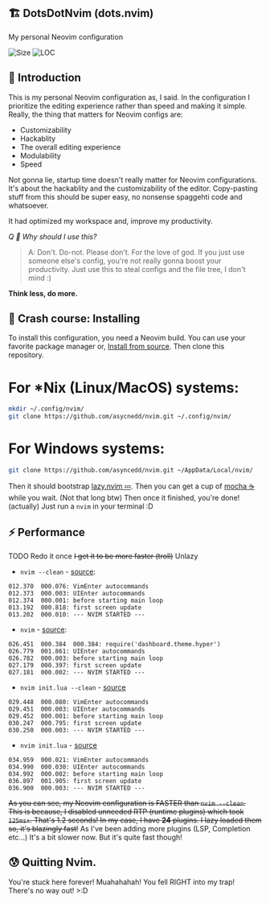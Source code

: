 ## 🏗️ DotsDotNvim (dots.nvim)
My personal Neovim configuration

![Size](https://img.shields.io/github/repo-size/asyncedd/dots.nvim?color=%23DDB6F2&label=SIZE&logo=codesandbox&style=for-the-badge&logoColor=D9E0EE&labelColor=302D41)
![LOC](https://img.shields.io/tokei/lines/github/asyncedd/dots.nvim?style=for-the-badge&logo=starship&color=c69ff5&logoColor=D9E0EE&labelColor=302D41)

## 👋 Introduction
This is my personal Neovim configuration as, I said.
In the configuration I prioritize the editing experience rather than speed and making it simple.
Really, the thing that matters for Neovim configs are:
- Customizability
- Hackablity
- The overall editing experience
- Modulability
- Speed

Not gonna lie, startup time doesn't really matter for Neovim configurations. It's about the hackablity and the customizability of the editor.
Copy-pasting stuff from this should be super easy, no nonsense spaggehti code and whatsoever.

It had optimized my workspace and, improve my productivity.

*Q 🙋 Why should I use this?*
> A: Don't. Do-not. Please don't. For the love of god. If you just use someone else's config, you're not really gonna boost your productivity. Just use this to steal configs and the file tree, I don't mind :)

**Think less, do more.**

## 🤨 Crash course: Installing
To install this configuration, you need a Neovim build. You can use your favorite package manager or, [Install from source](https://dev.to/asyncedd/building-neovim-from-source-1794).
Then clone this repository.
# For *Nix (Linux/MacOS) systems:
```bash
mkdir ~/.config/nvim/
git clone https://github.com/asycnedd/nvim.git ~/.config/nvim/
```
# For Windows systems:
```bash
git clone https://github.com/asyncedd/nvim.git ~/AppData/Local/nvim/
```
Then it should bootstrap [lazy.nvim 💤](https://github.com/folke/lazy.nvim). Then you can get a cup of [mocha ☕](https://github.com/catppuccin/nvim) while you wait. (Not that long btw)
Then once it finished, you're done! (actually)
Just run a `nvim` in your terminal :D

## ⚡ Performance
TODO Redo it once ~~I get it to be more faster (troll)~~ Unlazy
* `nvim --clean` - [source](https://github.com/asyncedd/dots.nvim/blob/master/clean.log):
```
012.370  000.076: VimEnter autocommands
012.373  000.003: UIEnter autocommands
012.374  000.001: before starting main loop
013.192  000.818: first screen update
013.202  000.010: --- NVIM STARTED ---
```
* `nvim` - [source](https://github.com/asyncedd/dots.nvim/blob/master/normal.log):
```
026.451  000.384  000.384: require('dashboard.theme.hyper')
026.779  001.861: UIEnter autocommands
026.782  000.003: before starting main loop
027.179  000.397: first screen update
027.181  000.002: --- NVIM STARTED ---
```
* `nvim init.lua --clean` - [source](https://github.com/asyncedd/dots.nvim/blob/master/cleanedit.log)
```
029.448  000.080: VimEnter autocommands
029.451  000.003: UIEnter autocommands
029.452  000.001: before starting main loop
030.247  000.795: first screen update
030.250  000.003: --- NVIM STARTED ---
```
* `nvim init.lua` - [source](https://github.com/asyncedd/dots.nvim/blob/master/edit.log)
```
034.959  000.021: VimEnter autocommands
034.990  000.030: UIEnter autocommands
034.992  000.002: before starting main loop
036.897  001.905: first screen update
036.900  000.003: --- NVIM STARTED ---
```
~~As you can see, my Neovim configuration is FASTER than `nvim --clean`. This is because, I disabled unneeded RTP (runtime plugins) which took `125ms+`. That's 1.2 seconds! In my case, I have **24** plugins. I lazy loaded them so, it's blazingly fast!~~
As I've been adding more plugins (LSP, Completion etc...) It's a bit slower now. But it's quite fast though!

## 😰 Quitting Nvim.
You're stuck here forever! Muahahahah! You fell RIGHT into my trap! There's no way out! >:D

